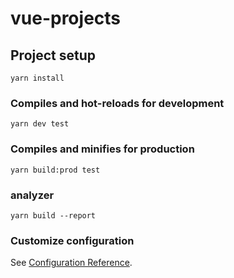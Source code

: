 # vue-projects

## Project setup
```
yarn install
```

### Compiles and hot-reloads for development
```
yarn dev test
```

### Compiles and minifies for production
```
yarn build:prod test
```

### analyzer
```
yarn build --report
```

### Customize configuration
See [Configuration Reference](https://cli.vuejs.org/config/).
